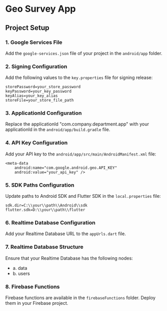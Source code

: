 # Geo Survey App

## Project Setup

### 1. Google Services File

Add the `google-services.json` file of your project in the `android/app` folder.

### 2. Signing Configuration

Add the following values to the `key.properties` file for signing release:

```properties
storePassword=your_store_password
keyPassword=your_key_password
keyAlias=your_key_alias
storeFile=your_store_file_path
```

### 3. ApplicationId Configuration
Replace the applicationId "com.company.department.app" with your applicationId in the `android/app/build.gradle` file.

### 4. API Key Configuration
Add your API key to the `android/app/src/main/AndroidManifest.xml` file:

```
<meta-data
    android:name="com.google.android.geo.API_KEY"
    android:value="your_api_key" />
```

### 5. SDK Paths Configuration
Update paths to Android SDK and Flutter SDK in the `local.properties` file:
```
sdk.dir=C:\\your\\path\\Android\\sdk
flutter.sdk=D:\\your\\path\\flutter
```

### 6. Realtime Database Configuration
Add your Realtime Database URL to the `appUrls.dart` file.


### 7. Realtime Database Structure
Ensure that your Realtime Database has the following nodes:
- a. data
- b. users

### 8. Firebase Functions
Firebase functions are available in the `firebaseFunctions` folder. Deploy them in your Firebase project.
